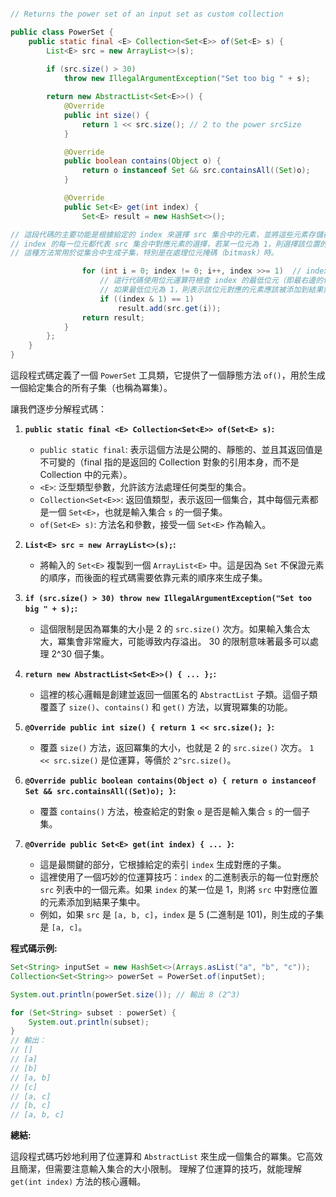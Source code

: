 ```java

// Returns the power set of an input set as custom collection

public class PowerSet {
    public static final <E> Collection<Set<E>> of(Set<E> s) {
        List<E> src = new ArrayList<>(s);
        
        if (src.size() > 30)
            throw new IllegalArgumentException("Set too big " + s);

        return new AbstractList<Set<E>>() {
            @Override
            public int size() {
                return 1 << src.size(); // 2 to the power srcSize
            }

            @Override
            public boolean contains(Object o) {
                return o instanceof Set && src.containsAll((Set)o);
            }

            @Override
            public Set<E> get(int index) {
                Set<E> result = new HashSet<>();

// 這段代碼的主要功能是根據給定的 index 來選擇 src 集合中的元素，並將這些元素存儲在一個 Set 中返回。
// index 的每一位元都代表 src 集合中對應元素的選擇，若某一位元為 1，則選擇該位置的元素；若為 0，則不選擇。
// 這種方法常用於從集合中生成子集，特別是在處理位元掩碼（bitmask）時。

                for (int i = 0; index != 0; i++, index >>= 1)  // index >>= 1 等於把 i 除以 2
                    // 這行代碼使用位元運算符檢查 index 的最低位元（即最右邊的位元）。
                    // 如果最低位元為 1，則表示該位元對應的元素應該被添加到結果集合中。
                    if ((index & 1) == 1)
                        result.add(src.get(i));
                return result;
            }
        };
    }
}

```

這段程式碼定義了一個 `PowerSet` 工具類，它提供了一個靜態方法 `of()`，用於生成一個給定集合的所有子集（也稱為冪集）。

讓我們逐步分解程式碼：

1. **`public static final <E> Collection<Set<E>> of(Set<E> s)`:**
   - `public static final`:  表示這個方法是公開的、靜態的、並且其返回值是不可變的（final 指的是返回的 Collection 對象的引用本身，而不是 Collection 中的元素）。
   - `<E>`: 泛型類型參數，允許該方法處理任何类型的集合。
   - `Collection<Set<E>>`: 返回值類型，表示返回一個集合，其中每個元素都是一個 `Set<E>`，也就是輸入集合 `s` 的一個子集。
   - `of(Set<E> s)`: 方法名和參數，接受一個 `Set<E>` 作為輸入。

2. **`List<E> src = new ArrayList<>(s);`:**
   - 將輸入的 `Set<E>` 複製到一個 `ArrayList<E>` 中。這是因為 `Set` 不保證元素的順序，而後面的程式碼需要依靠元素的順序來生成子集。

3. **`if (src.size() > 30) throw new IllegalArgumentException("Set too big " + s);`:**
   - 這個限制是因為冪集的大小是 2 的 `src.size()` 次方。如果輸入集合太大，冪集會非常龐大，可能導致内存溢出。 30 的限制意味著最多可以處理 2^30 個子集。

4. **`return new AbstractList<Set<E>>() { ... };`:**
   - 這裡的核心邏輯是創建並返回一個匿名的 `AbstractList` 子類。這個子類覆蓋了 `size()`、`contains()` 和 `get()` 方法，以實現冪集的功能。

5. **`@Override public int size() { return 1 << src.size(); }`:**
   - 覆蓋 `size()` 方法，返回冪集的大小，也就是 2 的 `src.size()` 次方。  `1 << src.size()` 是位運算，等價於 `2^src.size()`。

6. **`@Override public boolean contains(Object o) { return o instanceof Set && src.containsAll((Set)o); }`:**
   - 覆蓋 `contains()` 方法，檢查給定的對象 `o` 是否是輸入集合 `s` 的一個子集。

7. **`@Override public Set<E> get(int index) { ... }`:**
   - 這是最關鍵的部分，它根據給定的索引 `index` 生成對應的子集。
   - 這裡使用了一個巧妙的位運算技巧：`index` 的二進制表示的每一位對應於 `src` 列表中的一個元素。如果 `index` 的某一位是 1，則將 `src` 中對應位置的元素添加到結果子集中。
   - 例如，如果 `src` 是 `[a, b, c]`，`index` 是 5 (二進制是 101)，則生成的子集是 `[a, c]`。

**程式碼示例:**

```java
Set<String> inputSet = new HashSet<>(Arrays.asList("a", "b", "c"));
Collection<Set<String>> powerSet = PowerSet.of(inputSet);

System.out.println(powerSet.size()); // 輸出 8 (2^3)

for (Set<String> subset : powerSet) {
    System.out.println(subset);
}
// 輸出：
// []
// [a]
// [b]
// [a, b]
// [c]
// [a, c]
// [b, c]
// [a, b, c]
```


**總結:**

這段程式碼巧妙地利用了位運算和 `AbstractList` 來生成一個集合的冪集。它高效且簡潔，但需要注意輸入集合的大小限制。  理解了位運算的技巧，就能理解 `get(int index)` 方法的核心邏輯。
